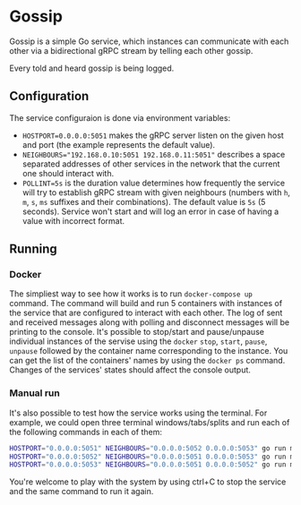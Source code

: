 # Gossip
Gossip is a simple Go service, which instances can communicate with each other via a bidirectional gRPC stream by telling each other gossip.

Every told and heard gossip is being logged.

## Configuration
The service configuraion is done via environment variables:
- `HOSTPORT=0.0.0.0:5051` makes the gRPC server listen on the given host and port (the example represents the default value).
- `NEIGHBOURS="192.168.0.10:5051 192.168.0.11:5051"` describes a space separated addresses of other services in the network that the current one should interact with.
- `POLLINT=5s` is the duration value determines how frequently the service will try to establish gRPC stream with given neighbours (numbers with `h`, `m`, `s`, `ms` suffixes and their combinations). The default value is `5s` (5 seconds). Service won't start and will log an error in case of having a value with incorrect format.

## Running
### Docker
The simpliest way to see how it works is to run `docker-compose up` command. The command will build and run 5 containers with instances of the service that are configured to interact with each other. The log of sent and received messages along with polling and disconnect messages will be printing to the console.
It's possible to stop/start and pause/unpause individual instances of the servise using the `docker` `stop`, `start`, `pause`, `unpause` followed by the container name corresponding to the instance. You can get the list of the containers' names by using the `docker ps` command. Changes of the services' states should affect the console output.

### Manual run
It's also possible to test how the service works using the terminal. For example, we could open three terminal windows/tabs/splits and run each of the following commands in each of them:
```bash
HOSTPORT="0.0.0.0:5051" NEIGHBOURS="0.0.0.0:5052 0.0.0.0:5053" go run main.go
HOSTPORT="0.0.0.0:5052" NEIGHBOURS="0.0.0.0:5051 0.0.0.0:5053" go run main.go
HOSTPORT="0.0.0.0:5053" NEIGHBOURS="0.0.0.0:5051 0.0.0.0:5052" go run main.go
```
You're welcome to play with the system by using ctrl+C to stop the service and the same command to run it again.